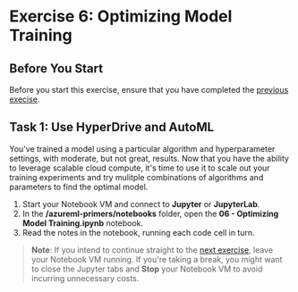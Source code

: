# Exercise 6: Optimizing Model Training

## Before You Start

Before you start this exercise, ensure that you have completed the [previous execise](ex5.md).

## Task 1: Use HyperDrive and AutoML

You've trained a model using a particular algorithm and hyperparameter settings, with moderate, but not great, results. Now that you have the ability to leverage scalable cloud compute, it's time to use it to scale out your training experiments and try mulitple combinations of algorithms and parameters to find the optimal model.

1. Start your Notebook VM and connect to **Jupyter** or **JupyterLab**.
2. In the **/azureml-primers/notebooks** folder, open the **06 - Optimizing Model Training.ipynb** notebook.
3. Read the notes in the notebook, running each code cell in turn.

> **Note**: If you intend to continue straight to the [next exercise](ex7.md), leave your Notebook VM running. If you're taking a break, you might want to close the Jupyter tabs and **Stop** your Notebook VM to avoid incurring unnecessary costs.
